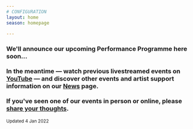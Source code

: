 ```yaml
---
# CONFIGURATION
layout: home
season: homepage

---
```

### We'll announce our upcoming Performance Programme here soon…<br><br>In the meantime — watch previous livestreamed events on <a href="http://bit.ly/YTwarnmcr" target="_blank">YouTube</a> — and discover other events and artist support information on our [News](/news) page.<br><br>If you've seen one of our events in person or online, please <a href="http://bit.ly/warnmcrfeedback" target="_blank">share your thoughts</a>.         
<small>Updated 4 Jan 2022</small>
